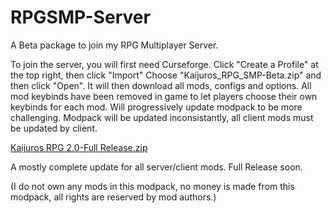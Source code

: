 # RPGSMP-Server
A Beta package to join my RPG Multiplayer Server.

To join the server, you will first need Curseforge.
Click "Create a Profile" at the top right, then click "Import"
Choose "Kaijuros_RPG_SMP-Beta.zip" and then click "Open".
It will then download all mods, configs and options.
All mod keybinds have been removed in game to let players choose their own keybinds for each mod.
Will progressively update modpack to be more challenging.
Modpack will be updated inconsistantly, all client mods must be updated by client.


[Kaijuros RPG 2.0-Full Release.zip](https://github.com/KaijuroYT/Kaijuros-Minecraft-Server/files/14812509/Kaijuros.RPG.2.0-Full.Release.zip)


A mostly complete update for all server/client mods. Full Release soon.


(I do not own any mods in this modpack, no money is made from this modpack, all rights are reserved by mod authors.)

